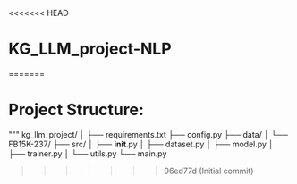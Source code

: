 <<<<<<< HEAD
# KG_LLM_project-NLP
=======
# Project Structure:
"""
kg_llm_project/
│
├── requirements.txt
├── config.py
├── data/
│   └── FB15K-237/
├── src/
│   ├── __init__.py
│   ├── dataset.py
│   ├── model.py
│   ├── trainer.py
│   └── utils.py
└── main.py
>>>>>>> 96ed77d (Initial commit)
